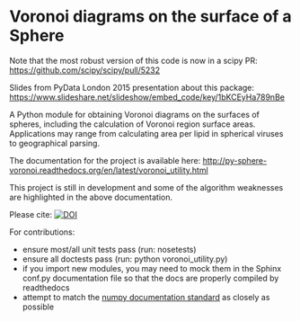 Voronoi diagrams on the surface of a Sphere
===========================================
Note that the most robust version of this code is now in a scipy PR: https://github.com/scipy/scipy/pull/5232

Slides from PyData London 2015 presentation about this package: https://www.slideshare.net/slideshow/embed_code/key/1bKCEyHa789nBe

A Python module for obtaining Voronoi diagrams on the surfaces of spheres, including the calculation of Voronoi region surface areas. Applications may range from calculating area per lipid in spherical viruses to geographical parsing.

The documentation for the project is available here: http://py-sphere-voronoi.readthedocs.org/en/latest/voronoi_utility.html

This project is still in development and some of the algorithm weaknesses are highlighted in the above documentation.

Please cite: [![DOI](https://zenodo.org/badge/6247/tylerjereddy/py_sphere_Voronoi.svg)](http://dx.doi.org/10.5281/zenodo.13688)

For contributions:
  * ensure most/all unit tests pass (run: nosetests)
  * ensure all doctests pass (run: python voronoi_utility.py)
  * if you import new modules, you may need to mock them in the Sphinx conf.py documentation file so that the docs are properly compiled by readthedocs
  * attempt to match the [numpy documentation standard](https://github.com/numpy/numpy/blob/master/doc/HOWTO_DOCUMENT.rst.txt) as closely as possible
